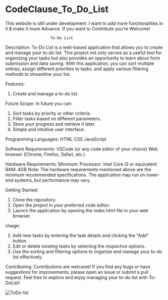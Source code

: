 # CodeClause_To_Do_List
This website is still under development. I want to add more functionalities in it & make it more Advance. If you want to Contribute you're Welcome!

                        To-Do List
Description:
To-Do List is a web-based application that allows you to create and manage your to-do list. This project not only serves as a useful tool for organizing your tasks but also provides an opportunity to learn about form submission and data saving. With this application, you can sort multiple entries, assign different priorities to tasks, and apply various filtering methods to streamline your list.

Features:
1. Create and manage a to-do list.

Future Scope:
In future you can:
1. Sort tasks by priority or other criteria.
2. Filter tasks based on different parameters.
3. Store your progress and retrieve it later.
4. Simple and intuitive user interface.

Programming Languages:
HTML
CSS
JavaScript

Software Requirements:
VSCode (or any code editor of your choice)
Web browser (Chrome, Firefox, Safari, etc.)

Hardware Requirements:
Minimum:
Processor: Intel Core i3 or equivalent
RAM: 4GB
Note: The hardware requirements mentioned above are the minimum recommended specifications. The application may run on lower-end systems, but performance may vary.

Getting Started:
1. Clone the repository.
2. Open the project in your preferred code editor.
3. Launch the application by opening the index.html file in your web browser.

Usage:
1. Add new tasks by entering the task details and clicking the "Add" button.
2. Edit or delete existing tasks by selecting the respective options.
3. Use the sorting and filtering options to organize and manage your to-do list effectively.

Contributing:
Contributions are welcome! If you find any bugs or have suggestions for improvements, please open an issue or submit a pull request.
Feel free to explore and enjoy managing your to-do list with To-DoList!

![ToDo list](/)
